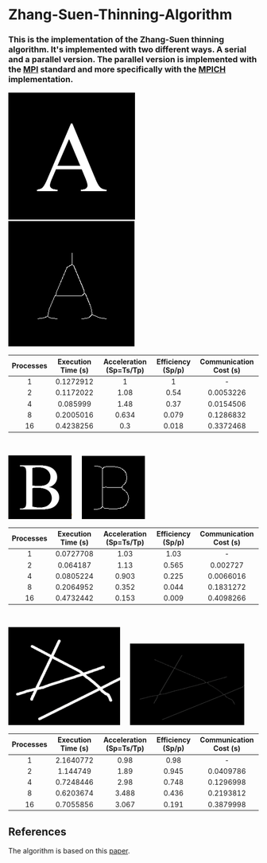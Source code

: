 # Zhang-Suen-Thinning-Algorithm

### This is the implementation of the Zhang-Suen thinning algorithm. It's implemented with two different ways. A serial and a parallel version. The parallel version is implemented with the [MPI](https://en.wikipedia.org/wiki/Message_Passing_Interface) standard and more specifically with the [MPICH](https://www.mpich.org/) implementation.



![before](/examples/A/A.png) &nbsp; &nbsp; ![after](/examples/A/A_skeleton.png)

| Processes     | Execution Time (s) |Acceleration (Sp=Ts/Tp)|Efficiency (Sp/p)  | Communication Cost (s)|
|:-------------:|:------------------:|:---------------------:|:-----------------:|:---------------------:|
| 1             | 0.1272912          | 1                     | 1                 | -                     |
| 2             | 0.1172022          | 1.08                  | 0.54              | 0.0053226             |
| 4             | 0.085999           | 1.48                  | 0.37              | 0.0154506             |
| 8             | 0.2005016          | 0.634                 | 0.079             | 0.1286832             |
| 16            | 0.4238256          | 0.3                   | 0.018             | 0.3372468             |
</br>

![before](/examples/B/B.png) &nbsp; &nbsp; ![after](/examples/B/B_skeleton.png)

| Processes     | Execution Time (s) |Acceleration (Sp=Ts/Tp)|Efficiency (Sp/p)  | Communication Cost (s)|
|:-------------:|:------------------:|:---------------------:|:-----------------:|:---------------------:|
| 1             | 0.0727708          | 1.03                  | 1.03              | -                     |
| 2             | 0.064187           | 1.13                  | 0.565             | 0.002727              |
| 4             | 0.0805224          | 0.903                 | 0.225             | 0.0066016             |
| 8             | 0.2064952          | 0.352                 | 0.044             | 0.1831272             |
| 16            | 0.4732442          | 0.153                 | 0.009             | 0.4098266             |
</br>

![before](/examples/bin_lines/bin_lines.png) &nbsp; &nbsp; ![after](/examples/bin_lines/bin_lines_skeleton.png)

| Processes     | Execution Time (s) |Acceleration (Sp=Ts/Tp)|Efficiency (Sp/p)  | Communication Cost (s)|
|:-------------:|:------------------:|:---------------------:|:-----------------:|:---------------------:|
| 1             | 2.1640772          | 0.98                  | 0.98              | -                     |
| 2             | 1.144749           | 1.89                  | 0.945             | 0.0409786             |
| 4             | 0.7248446          | 2.98                  | 0.748             | 0.1296998             |
| 8             | 0.6203674          | 3.488                 | 0.436             | 0.2193812             |
| 16            | 0.7055856          | 3.067                 | 0.191             | 0.3879998             |

## References

The algorithm is based on this [paper](https://d1wqtxts1xzle7.cloudfront.net/32991163/thiniing_algo.pdf?1392347248=&response-content-disposition=inline%3B+filename%3DRESEARCH_CONTRIBUTIONS_Image_Processing.pdf&Expires=1619206421&Signature=Z7bGRaN~6EHuYZdS0kGlJ1XDnlG7UsrEs-w7GGjjlRBflE3Ik2oGGy78XjSFdNEeUYHEEzzhlLPbnDoXyo~bhTWKYdZukSV7lngACt3v6L0L4nuFXLFvHihchqqy7JkMBJE3M3ki4fJX38hKQdMQuYOll8m3dArZJ11GGtq-dtlDjxzAyHlOmmWXaQX39fYAa0Dpb4KlCLF3USC3tJoB~EXrlNRaKGupMIWsMWyXvHb1vfzNAWFDlzAO1Had1F5A-GiEQgHCoE~gJkQk0jVdwM-ZIQM7PUPoW3hly2cfYp2qsF8tdMSJn9quMrgWWFWyITyjgWvxvmLSU3ULRuWBQg__&Key-Pair-Id=APKAJLOHF5GGSLRBV4ZA).
